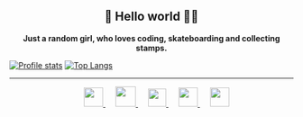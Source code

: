 <h2 align="center">👋 Hello world 👩‍💻</h2>

<p align="center">
  <strong>Just a random girl, who loves coding, skateboarding and collecting stamps.</strong>
</p>

[![Profile stats](https://github-readme-stats.vercel.app/api?username=ksteflovic&show_icons=true&layout=compact&theme=dark)](https://github.com/pajka-js)
[![Top Langs](https://github-readme-stats.vercel.app/api/top-langs/?username=ksteflovic&layout=compact&theme=dark)](https://github.com/pajka-js/github-readme-stats)

---

<p align="center">
  &emsp;
  <a href="mailto: k.steflovic@gmail.com">
    <img src="https://img.icons8.com/plasticine/100/000000/email.png" width="34px"/>
  </a>
  &emsp;
  <a href="https://twitter.com/st3fina">
    <img src="https://img.icons8.com/cotton/64/000000/twitter.png" width="36px"/>
  </a>
  &emsp;
  <a href= "https://instagram.com/st3fina">
    <img src="https://img.icons8.com/dusk/100/000000/instagram-new.png" width="32px"/>
  </a>
  &emsp;
  <a href="https://www.buymeacoffee.com/pajka">
    <img src="https://img.icons8.com/fluent/48/000000/coffee-to-go.png" width="34px"/>
  </a> 
  &emsp;
  <a href="https://www.linkedin.com/in/krist%C3%ADna-%C5%A1teflovi%C4%8Dov%C3%A1-483b75153">
    <img src="https://img.icons8.com/color/48/000000/linkedin.png" width="34px"/>
  </a>
  <br />
  
</p>

<!--
**pajka-js/pajka-js** is a ✨ _special_ ✨ repository because its `README.md` (this file) appears on her GitHub profile.
-->
